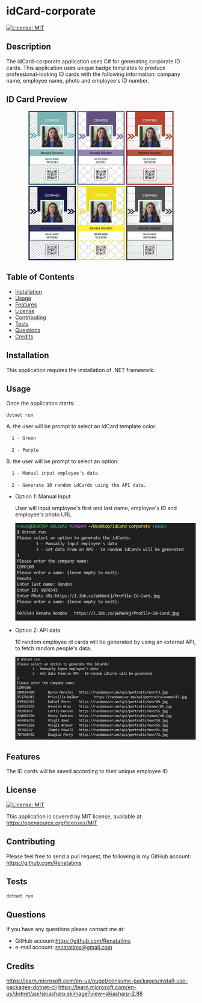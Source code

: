 # idCard-corporate

[![License: MIT](https://img.shields.io/badge/License-MIT-blue.svg)](https://opensource.org/licenses/MIT)

## Description

The idCard-corporate application uses C# for generating corporate ID cards. This application uses unique badge templates to produce professional-looking ID cards with the following information: company name, employee name, photo and employee's ID number.

## ID Card Preview

<p align="center">
<img src="assets/idCardsPreview/9876543_badge.png" alt="idCardPreview Green" width="25%">
<img src="assets/idCardsPreview/654321_badge.png" alt="idCardPreview Purple" width="25%">
<img src="assets/idCardsPreview/9876544_badge.png" alt="idCardPreview Red" width="25%%">
<img src="assets/idCardsPreview/9876545_badge.png" alt="idCardPreview Blue" width="25%">
<img src="assets/idCardsPreview/5123456_badge.png" alt="idCardPreview Yellow" width="25%">
<img src="assets/idCardsPreview/98765466_badge.png" alt="idCardPreview Gray" width="25%">
</p>


## Table of Contents

- [Installation](#installation)
- [Usage](#usage)
- [Features](#features)
- [License](#license)
- [Contributing](#contributing)
- [Tests](#tests)
- [Questions](#questions)
- [Credits](#credits)

## Installation

This application requires the installation of .NET framework.

## Usage

Once the application starts:

```
dotnet run
```

A. the user will be prompt to select an idCard template color:

      1 - Green

      2 - Purple

B. the user will be prompt to select an option:

      1 - Manual input employee's data

      2 - Generate 10 random idCards using the API data.

- Option 1: Manual Input

  User will input employee's first and last name, employee's ID and employee's photo URL

  ![Preview](assets/screenshots/Capture2.PNG)

- Option 2: API data

  10 random employee id cards will be generated by using an external API, to fetch random people's data.

  ![Preview](assets/screenshots/Capture3.PNG)

## Features

The ID cards will be saved according to their unique employee ID.

## License

[![License: MIT](https://img.shields.io/badge/License-MIT-blue.svg)](https://opensource.org/licenses/MIT)

This application is covered by MIT license, available at:
https://opensource.org/licenses/MIT

## Contributing
Please feel free to send a pull request, the following is my GitHub account: https://github.com/Renatatims

## Tests

```
dotnet run
```

## Questions

If you have any questions please contact me at:

- GitHub account:https://github.com/Renatatims
- e-mail account: renatatims@gmail.com

## Credits
https://learn.microsoft.com/en-us/nuget/consume-packages/install-use-packages-dotnet-cli
https://learn.microsoft.com/en-us/dotnet/api/skiasharp.skimage?view=skiasharp-2.88


